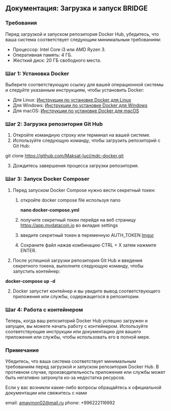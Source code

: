 ## Документация: Загрузка и запуск BRIDGE

### Требования
Перед загрузкой и запуском репозитория Docker Hub, убедитесь, что ваша система соответствует следующим минимальным требованиям:

- Процессор: Intel Core i3 или AMD Ryzen 3.
- Оперативная память: 4 ГБ.
- Жесткий диск: 20 ГБ свободного места.


### Шаг 1: Установка Docker
Выберите соответствующую ссылку для вашей операционной системы и следуйте указанным инструкциям, чтобы установить Docker:

- Для Linux: [Инструкции по установке Docker для Linux](https://docs.docker.com/engine/install/)
- Для Windows: [Инструкции по установке Docker для Windows](https://docs.docker.com/docker-for-windows/install/)
- Для macOS: [Инструкции по установке Docker для macOS](https://docs.docker.com/docker-for-mac/install/)


### Шаг 2: Загрузка репозитория Git Hub
1. Откройте командную строку или терминал на вашей системе.
2. Используйте следующую команду, чтобы загрузить репозиторий с Git Hub:

git clone https://github.com/Maksat-luci/mdc-docker.git


3. Дождитесь завершения процесса загрузки репозитория.

### Шаг 3: Запуск Docker Composer
1. Перед запуском Docker Compose нужно вести секретный токен:
    1. откройте docker compose file используя nano

        **nano docker-compose.yml**

    2. получите секретный токен перейдя на веб страницу https://app.mydatacoin.io во вкладке settings

    3. введите секретный токен в переменную AUTH_TOKEN
        [Imgur](https://imgur.com/9UexOhN)
    
    4. Сохраните файл нажав комбинацию CTRL + X затем нажмите ENTER. 

2. После успешной загрузки репозитория Git Hub и введения секретного токена, выполните 
следующую команду, чтобы запустить контейнер:

**docker-compose up -d** 

2. Docker запустит контейнер и вы увидите вывод соответствующего приложения или службы, содержащегося в репозитории.

### Шаг 4: Работа с контейнером
Теперь, когда ваш репозиторий Docker Hub успешно загружен и запущен, вы можете начать работу с контейнером. Используйте соответствующие инструкции или документацию для вашего приложения или службы, чтобы использовать его в полной мере.

### Примечание
Убедитесь, что ваша система соответствует минимальным требованиям перед загрузкой и запуском репозитория Docker Hub. В противном случае, производительность приложения или службы может быть негативно затронута из-за недостатка ресурсов.

Если у вас возникли какие-либо вопросы обращайтесь к официальной документации или свяжитесь с нами

email: amaymon02@mail.ru
phone: +996222116992

